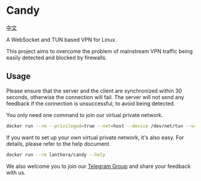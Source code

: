 # Candy

[中文](README_zh.md)

A WebSocket and TUN based VPN for Linux.

This project aims to overcome the problem of mainstream VPN traffic being easily detected and blocked by firewalls.

## Usage

Please ensure that the server and the client are synchronized within 30 seconds, otherwise the connection will fail. The server will not send any feedback if the connection is unsuccessful, to avoid being detected.

You only need one command to join our virtual private network.

```bash
docker run --rm --privileged=true --net=host --device /dev/net/tun --volume /var/lib/candy:/var/lib/candy lanthora/candy
```

If you want to set up your own virtual private network, it's also easy. For details, please refer to the help document.

```bash
docker run --rm lanthora/candy --help
```

We also welcome you to join our [Telegram Group](https://t.me/+xR4K-Asvjz0zMjU1) and share your feedback with us.
